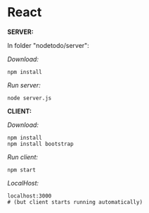 # React

**SERVER:**

In folder "nodetodo/server":

*Download:*
```
npm install
```

*Run server:*
```
node server.js
```

**CLIENT:**

*Download:*
```
npm install 
npm install bootstrap

```

*Run client:*
```
npm start
```

*LocalHost:*
```
localhost:3000
# (but client starts running automatically)
```